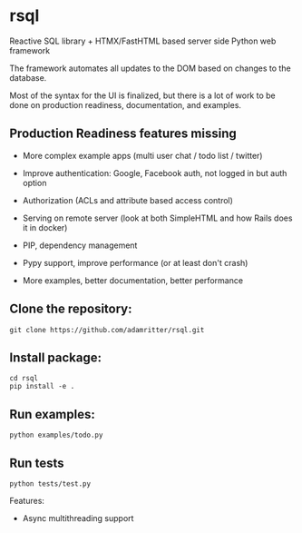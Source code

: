 # rsql
 Reactive SQL library + HTMX/FastHTML based server side Python web framework

 The framework automates all updates to the DOM based on changes to the database.

 Most of the syntax for the UI is finalized, but there is a lot of work to be done on
 production readiness, documentation, and examples.

 ## Production Readiness features missing
 - More complex example apps (multi user chat / todo list / twitter)
 - Improve authentication: Google, Facebook auth, not logged in but auth option
 - Authorization (ACLs and attribute based access control)
 - Serving on remote server (look at both SimpleHTML and how Rails does it in docker)
 
 - PIP, dependency management
 - Pypy support, improve performance (or at least don't crash)
 - More examples, better documentation, better performance

## Clone the repository:
```
git clone https://github.com/adamritter/rsql.git
```

## Install package:
```
cd rsql
pip install -e .
```

## Run examples:
```
python examples/todo.py
```

## Run tests
```
python tests/test.py
```

Features:
- Async multithreading support